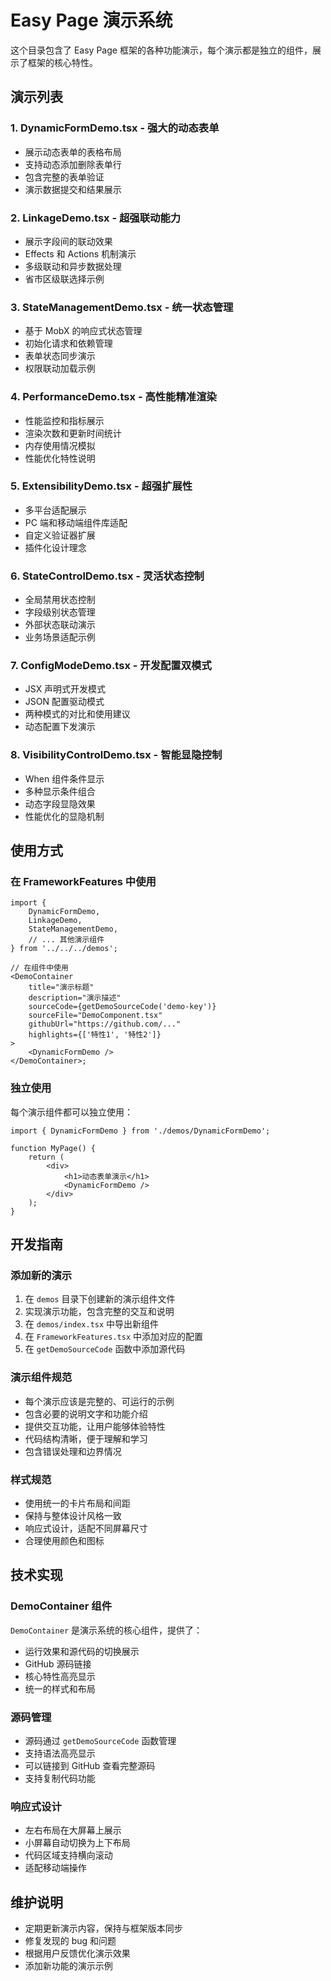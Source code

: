 # Easy Page 演示系统

这个目录包含了 Easy Page 框架的各种功能演示，每个演示都是独立的组件，展示了框架的核心特性。

## 演示列表

### 1. DynamicFormDemo.tsx - 强大的动态表单

- 展示动态表单的表格布局
- 支持动态添加删除表单行
- 包含完整的表单验证
- 演示数据提交和结果展示

### 2. LinkageDemo.tsx - 超强联动能力

- 展示字段间的联动效果
- Effects 和 Actions 机制演示
- 多级联动和异步数据处理
- 省市区级联选择示例

### 3. StateManagementDemo.tsx - 统一状态管理

- 基于 MobX 的响应式状态管理
- 初始化请求和依赖管理
- 表单状态同步演示
- 权限联动加载示例

### 4. PerformanceDemo.tsx - 高性能精准渲染

- 性能监控和指标展示
- 渲染次数和更新时间统计
- 内存使用情况模拟
- 性能优化特性说明

### 5. ExtensibilityDemo.tsx - 超强扩展性

- 多平台适配展示
- PC 端和移动端组件库适配
- 自定义验证器扩展
- 插件化设计理念

### 6. StateControlDemo.tsx - 灵活状态控制

- 全局禁用状态控制
- 字段级别状态管理
- 外部状态联动演示
- 业务场景适配示例

### 7. ConfigModeDemo.tsx - 开发配置双模式

- JSX 声明式开发模式
- JSON 配置驱动模式
- 两种模式的对比和使用建议
- 动态配置下发演示

### 8. VisibilityControlDemo.tsx - 智能显隐控制

- When 组件条件显示
- 多种显示条件组合
- 动态字段显隐效果
- 性能优化的显隐机制

## 使用方式

### 在 FrameworkFeatures 中使用

```tsx
import {
	DynamicFormDemo,
	LinkageDemo,
	StateManagementDemo,
	// ... 其他演示组件
} from '../../../demos';

// 在组件中使用
<DemoContainer
	title="演示标题"
	description="演示描述"
	sourceCode={getDemoSourceCode('demo-key')}
	sourceFile="DemoComponent.tsx"
	githubUrl="https://github.com/..."
	highlights={['特性1', '特性2']}
>
	<DynamicFormDemo />
</DemoContainer>;
```

### 独立使用

每个演示组件都可以独立使用：

```tsx
import { DynamicFormDemo } from './demos/DynamicFormDemo';

function MyPage() {
	return (
		<div>
			<h1>动态表单演示</h1>
			<DynamicFormDemo />
		</div>
	);
}
```

## 开发指南

### 添加新的演示

1. 在 `demos` 目录下创建新的演示组件文件
2. 实现演示功能，包含完整的交互和说明
3. 在 `demos/index.tsx` 中导出新组件
4. 在 `FrameworkFeatures.tsx` 中添加对应的配置
5. 在 `getDemoSourceCode` 函数中添加源代码

### 演示组件规范

- 每个演示应该是完整的、可运行的示例
- 包含必要的说明文字和功能介绍
- 提供交互功能，让用户能够体验特性
- 代码结构清晰，便于理解和学习
- 包含错误处理和边界情况

### 样式规范

- 使用统一的卡片布局和间距
- 保持与整体设计风格一致
- 响应式设计，适配不同屏幕尺寸
- 合理使用颜色和图标

## 技术实现

### DemoContainer 组件

`DemoContainer` 是演示系统的核心组件，提供了：

- 运行效果和源代码的切换展示
- GitHub 源码链接
- 核心特性高亮显示
- 统一的样式和布局

### 源码管理

- 源码通过 `getDemoSourceCode` 函数管理
- 支持语法高亮显示
- 可以链接到 GitHub 查看完整源码
- 支持复制代码功能

### 响应式设计

- 左右布局在大屏幕上展示
- 小屏幕自动切换为上下布局
- 代码区域支持横向滚动
- 适配移动端操作

## 维护说明

- 定期更新演示内容，保持与框架版本同步
- 修复发现的 bug 和问题
- 根据用户反馈优化演示效果
- 添加新功能的演示示例
